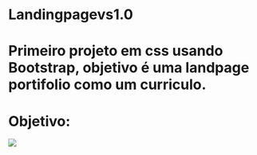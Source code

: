 # Landingpagevs1.0 
# Primeiro projeto em css usando Bootstrap, objetivo é uma landpage portifolio como um curriculo. 
# Objetivo:
<img src="https://media.discordapp.net/attachments/1006617180059730032/1021384135954153472/Landing_Page.png?width=200&height=427" target="_blank">
